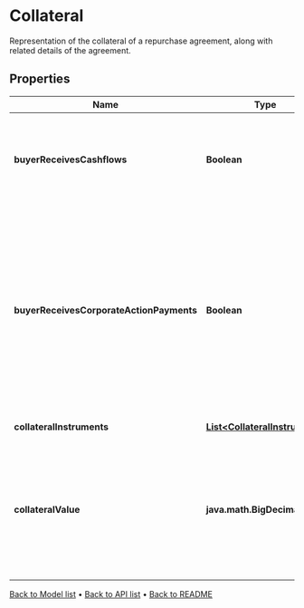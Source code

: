 

# Collateral

Representation of the collateral of a repurchase agreement, along with related details of the agreement.

## Properties

| Name | Type | Description | Notes |
|------------ | ------------- | ------------- | -------------|
|**buyerReceivesCashflows** | **Boolean** | Does the buyer of the FlexibleRepo receive the cashflows from any collateral instruments, or do they get paid to the seller. |  |
|**buyerReceivesCorporateActionPayments** | **Boolean** | Does the buyer of the FlexibleRepo receive any dividend or cash payments as the result of a corporate action  on any of the collateral instruments, or are these amounts paid to the seller.  Referred to as \&quot;manufactured payments\&quot; in the UK, and valid only under a repo with GMRA in Europe |  |
|**collateralInstruments** | [**List&lt;CollateralInstrument&gt;**](CollateralInstrument.md) | List of any collateral instruments. |  [optional] |
|**collateralValue** | **java.math.BigDecimal** | Total value of the collateral before any margin or haircut applied.  Can be provided instead of PurchasePrice, so that PurchasePrice can be inferred from the CollateralValue and one of  Haircut or Margin. |  [optional] |



[Back to Model list](../README.md#documentation-for-models) &#8226; [Back to API list](../README.md#documentation-for-api-endpoints) &#8226; [Back to README](../README.md)


